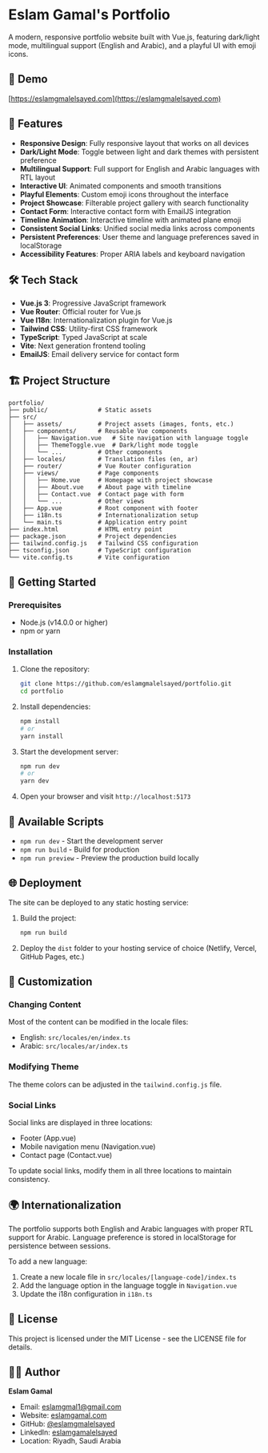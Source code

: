 # Eslam Gamal's Portfolio

A modern, responsive portfolio website built with Vue.js, featuring dark/light mode, multilingual support (English and Arabic), and a playful UI with emoji icons.

## 🚀 Demo

[https://eslamgmalelsayed.com](https://eslamgmalelsayed.com)

## 🚀 Features

- **Responsive Design**: Fully responsive layout that works on all devices
- **Dark/Light Mode**: Toggle between light and dark themes with persistent preference
- **Multilingual Support**: Full support for English and Arabic languages with RTL layout
- **Interactive UI**: Animated components and smooth transitions
- **Playful Elements**: Custom emoji icons throughout the interface
- **Project Showcase**: Filterable project gallery with search functionality
- **Contact Form**: Interactive contact form with EmailJS integration
- **Timeline Animation**: Interactive timeline with animated plane emoji
- **Consistent Social Links**: Unified social media links across components
- **Persistent Preferences**: User theme and language preferences saved in localStorage
- **Accessibility Features**: Proper ARIA labels and keyboard navigation

## 🛠️ Tech Stack

- **Vue.js 3**: Progressive JavaScript framework
- **Vue Router**: Official router for Vue.js
- **Vue I18n**: Internationalization plugin for Vue.js
- **Tailwind CSS**: Utility-first CSS framework
- **TypeScript**: Typed JavaScript at scale
- **Vite**: Next generation frontend tooling
- **EmailJS**: Email delivery service for contact form

## 🏗️ Project Structure

```
portfolio/
├── public/              # Static assets
├── src/
│   ├── assets/          # Project assets (images, fonts, etc.)
│   ├── components/      # Reusable Vue components
│   │   ├── Navigation.vue   # Site navigation with language toggle
│   │   ├── ThemeToggle.vue  # Dark/light mode toggle
│   │   └── ...          # Other components
│   ├── locales/         # Translation files (en, ar)
│   ├── router/          # Vue Router configuration
│   ├── views/           # Page components
│   │   ├── Home.vue     # Homepage with project showcase
│   │   ├── About.vue    # About page with timeline
│   │   ├── Contact.vue  # Contact page with form
│   │   └── ...          # Other views
│   ├── App.vue          # Root component with footer
│   ├── i18n.ts          # Internationalization setup
│   └── main.ts          # Application entry point
├── index.html           # HTML entry point
├── package.json         # Project dependencies
├── tailwind.config.js   # Tailwind CSS configuration
├── tsconfig.json        # TypeScript configuration
└── vite.config.ts       # Vite configuration
```

## 🚦 Getting Started

### Prerequisites

- Node.js (v14.0.0 or higher)
- npm or yarn

### Installation

1. Clone the repository:
   ```bash
   git clone https://github.com/eslamgmalelsayed/portfolio.git
   cd portfolio
   ```

2. Install dependencies:
   ```bash
   npm install
   # or
   yarn install
   ```

3. Start the development server:
   ```bash
   npm run dev
   # or
   yarn dev
   ```

4. Open your browser and visit `http://localhost:5173`

## 🔧 Available Scripts

- `npm run dev` - Start the development server
- `npm run build` - Build for production
- `npm run preview` - Preview the production build locally

## 🌐 Deployment

The site can be deployed to any static hosting service:

1. Build the project:
   ```bash
   npm run build
   ```

2. Deploy the `dist` folder to your hosting service of choice (Netlify, Vercel, GitHub Pages, etc.)

## 🎨 Customization

### Changing Content

Most of the content can be modified in the locale files:
- English: `src/locales/en/index.ts`
- Arabic: `src/locales/ar/index.ts`

### Modifying Theme

The theme colors can be adjusted in the `tailwind.config.js` file.

### Social Links

Social links are displayed in three locations:
- Footer (App.vue)
- Mobile navigation menu (Navigation.vue)
- Contact page (Contact.vue)

To update social links, modify them in all three locations to maintain consistency.

## 🌍 Internationalization

The portfolio supports both English and Arabic languages with proper RTL support for Arabic. Language preference is stored in localStorage for persistence between sessions.

To add a new language:
1. Create a new locale file in `src/locales/[language-code]/index.ts`
2. Add the language option in the language toggle in `Navigation.vue`
3. Update the i18n configuration in `i18n.ts`

## 📝 License

This project is licensed under the MIT License - see the LICENSE file for details.

## 👨‍💻 Author

**Eslam Gamal**
- Email: [eslamgmal1@gmail.com](mailto:eslamgmal1@gmail.com)
- Website: [eslamgamal.com](https://github.com/eslamgmalelsayed)
- GitHub: [@eslamgmalelsayed](https://github.com/eslamgmalelsayed)
- LinkedIn: [eslamgamalelsayed](https://www.linkedin.com/in/eslamgamalelsayed/)
- Location: Riyadh, Saudi Arabia
